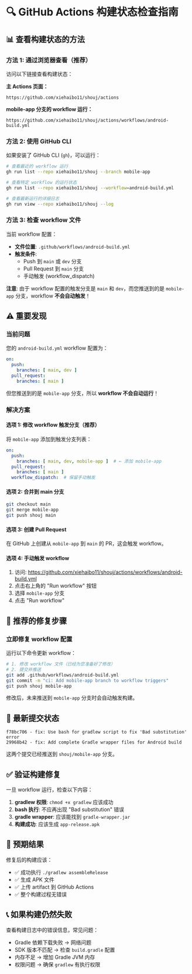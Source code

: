 # 🔍 GitHub Actions 构建状态检查指南

## 📊 查看构建状态的方法

### 方法 1: 通过浏览器查看（推荐）

访问以下链接查看构建状态：

**主 Actions 页面：**
```
https://github.com/xiehaibo11/shouj/actions
```

**mobile-app 分支的 workflow 运行：**
```
https://github.com/xiehaibo11/shouj/actions/workflows/android-build.yml
```

### 方法 2: 使用 GitHub CLI

如果安装了 GitHub CLI (`gh`)，可以运行：

```bash
# 查看最近的 workflow 运行
gh run list --repo xiehaibo11/shouj --branch mobile-app

# 查看特定 workflow 的运行状态
gh run list --repo xiehaibo11/shouj --workflow=android-build.yml

# 查看最新运行的详细日志
gh run view --repo xiehaibo11/shouj --log
```

### 方法 3: 检查 workflow 文件

当前 workflow 配置：
- **文件位置**: `.github/workflows/android-build.yml`
- **触发条件**: 
  - Push 到 `main` 或 `dev` 分支
  - Pull Request 到 `main` 分支
  - 手动触发 (workflow_dispatch)

**注意**: 由于 workflow 配置的触发分支是 `main` 和 `dev`，而您推送到的是 `mobile-app` 分支，workflow **不会自动触发**！

## ⚠️ 重要发现

### 当前问题
您的 `android-build.yml` workflow 配置为：
```yaml
on:
  push:
    branches: [ main, dev ]
  pull_request:
    branches: [ main ]
```

但您推送到的是 `mobile-app` 分支，所以 **workflow 不会自动运行**！

### 解决方案

#### 选项 1: 修改 workflow 触发分支（推荐）
将 `mobile-app` 添加到触发分支列表：

```yaml
on:
  push:
    branches: [ main, dev, mobile-app ]  # ← 添加 mobile-app
  pull_request:
    branches: [ main ]
  workflow_dispatch:  # 保留手动触发
```

#### 选项 2: 合并到 main 分支
```bash
git checkout main
git merge mobile-app
git push shouj main
```

#### 选项 3: 创建 Pull Request
在 GitHub 上创建从 `mobile-app` 到 `main` 的 PR，这会触发 workflow。

#### 选项 4: 手动触发 workflow
1. 访问: https://github.com/xiehaibo11/shouj/actions/workflows/android-build.yml
2. 点击右上角的 "Run workflow" 按钮
3. 选择 `mobile-app` 分支
4. 点击 "Run workflow"

## 🔧 推荐的修复步骤

### 立即修复 workflow 配置

运行以下命令更新 workflow：

```bash
# 1. 修改 workflow 文件（已经为您准备好了修改）
# 2. 提交并推送
git add .github/workflows/android-build.yml
git commit -m "ci: Add mobile-app branch to workflow triggers"
git push shouj mobile-app
```

修改后，未来推送到 `mobile-app` 分支时会自动触发构建。

## 📝 最新提交状态

```
f78bc706 - fix: Use bash for gradlew script to fix 'Bad substitution' error
29968b42 - fix: Add complete Gradle wrapper files for Android build
```

这两个提交已经推送到 `shouj/mobile-app` 分支。

## ✅ 验证构建修复

一旦 workflow 运行，检查以下内容：

1. **gradlew 权限**: `chmod +x gradlew` 应该成功
2. **bash 执行**: 不应再出现 "Bad substitution" 错误
3. **gradle wrapper**: 应该能找到 `gradle-wrapper.jar`
4. **构建成功**: 应该生成 `app-release.apk`

## 🎯 预期结果

修复后的构建应该：
- ✅ 成功执行 `./gradlew assembleRelease`
- ✅ 生成 APK 文件
- ✅ 上传 artifact 到 GitHub Actions
- ✅ 整个构建过程无错误

## 📞 如果构建仍然失败

查看构建日志中的错误信息，常见问题：
- Gradle 依赖下载失败 → 网络问题
- SDK 版本不匹配 → 检查 `build.gradle` 配置
- 内存不足 → 增加 Gradle JVM 内存
- 权限问题 → 确保 `gradlew` 有执行权限

